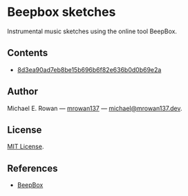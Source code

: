 # Beepbox sketches

Instrumental music sketches using the online tool BeepBox.


## Contents

* [8d3ea90ad7eb8be15b696b6f82e636b0d0b69e2a](
  ./sketches/8d3ea90ad7eb8be15b696b6f82e636b0d0b69e2a/8d3ea90ad7eb8be15b696b6f82e636b0d0b69e2a.html)


## Author

Michael E. Rowan — [mrowan137](https://github.com/mrowan137) — [michael@mrowan137.dev](mailto:michael@mrowan137.dev).


## License

[MIT License](https://github.com/mrowan137/beepbox-sketches/blob/main/LICENSE).


## References
* [BeepBox](https://www.beepbox.co/)
